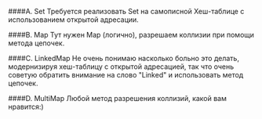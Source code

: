 ####A. Set
Требуется реализовать Set на самописной Хеш-таблице с использованием открытой адресации.

####B. Map
Тут нужен Map (логично), разрешаем коллизии при помощи метода цепочек.

####C. LinkedMap
Не очень понимаю насколько больно это делать, модернизируя хеш-таблицу с открытой адресацией, так что очень советую обратить внимание на слово "Linked" и использовать метод цепочек.

####D. MultiMap
Любой метод разрешения коллизий, какой вам нравится:)
